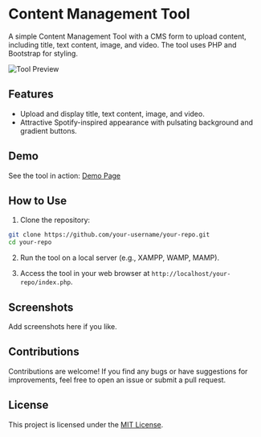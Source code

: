 # Content Management Tool

A simple Content Management Tool with a CMS form to upload content, including title, text content, image, and video. The tool uses PHP and Bootstrap for styling.
 

![Tool Preview](https://github.com/cyber-bytezz/Bharath-Intern-Task02/assets/130319315/69356b29-1db3-4872-ba81-5cbc3fcbc99f)

## Features

- Upload and display title, text content, image, and video.
- Attractive Spotify-inspired appearance with pulsating background and gradient buttons.

## Demo

See the tool in action: [Demo Page](your-demo-url)

## How to Use

1. Clone the repository:

```bash
git clone https://github.com/your-username/your-repo.git
cd your-repo
```

2. Run the tool on a local server (e.g., XAMPP, WAMP, MAMP).

3. Access the tool in your web browser at `http://localhost/your-repo/index.php`.

## Screenshots

Add screenshots here if you like.

## Contributions

Contributions are welcome! If you find any bugs or have suggestions for improvements, feel free to open an issue or submit a pull request.

## License

This project is licensed under the [MIT License](LICENSE).
 

